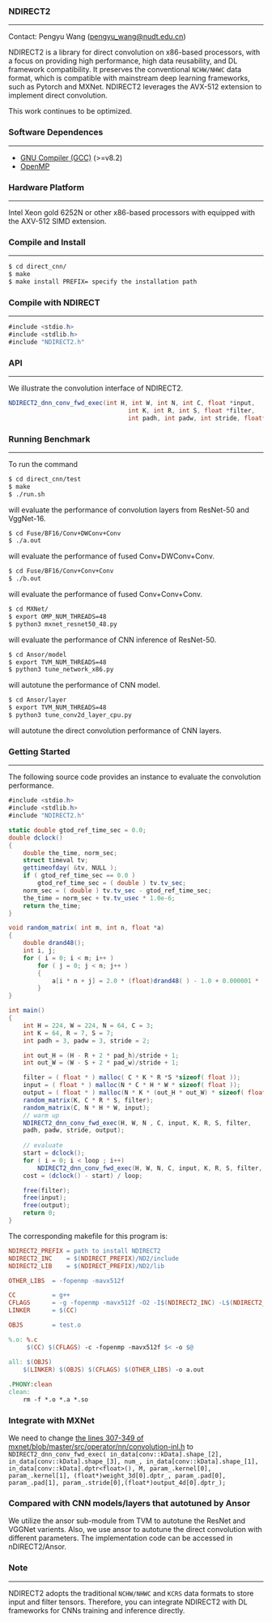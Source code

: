 ### NDIRECT2
----------------------
Contact: Pengyu Wang (pengyu_wang@nudt.edu.cn)

NDIRECT2 is a library for direct convolution on x86-based processors, with a focus on providing high performance, high data reusability, and DL framework compatibility. It preserves the conventional `NCHW/NHWC` data format, which is compatible with mainstream deep learning frameworks, such as Pytorch and MXNet. NDIRECT2 leverages the AVX-512 extension to implement direct convolution.

This work continues to be optimized.
### Software Dependences
------------------------
* [GNU Compiler (GCC)](https://gcc.gnu.org/) (>=v8.2)
* [OpenMP](https://www.openmp.org/) 

### Hardware Platform
-------------------------
Intel Xeon gold 6252N or other x86-based processors with equipped with the AXV-512 SIMD extension.

### Compile and Install
----------------------
```bash
$ cd direct_cnn/
$ make
$ make install PREFIX= specify the installation path
```
### Compile with NDIRECT
----------------------
```cs
#include <stdio.h>
#include <stdlib.h>
#include "NDIRECT2.h"
```
### API
----------------------
We illustrate the convolution interface of NDIRECT2.
```cs
NDIRECT2_dnn_conv_fwd_exec(int H, int W, int N, int C, float *input,
                                 int K, int R, int S, float *filter,
                                 int padh, int padw, int stride, float* output);
```
### Running Benchmark
----------------------
To run the command
```bash
$ cd direct_cnn/test
$ make
$ ./run.sh
```
will evaluate the performance of convolution layers from ResNet-50 and VggNet-16.
```bash
$ cd Fuse/BF16/Conv+DWConv+Conv
$ ./a.out
```
will evaluate the performance of fused Conv+DWConv+Conv.
```bash
$ cd Fuse/BF16/Conv+Conv+Conv
$ ./b.out
```
will evaluate the performance of fused Conv+Conv+Conv.
```bash
$ cd MXNet/
$ export OMP_NUM_THREADS=48
$ python3 mxnet_resnet50_48.py
```
will evaluate the performance of CNN inference of ResNet-50.
```bash
$ cd Ansor/model
$ export TVM_NUM_THREADS=48
$ python3 tune_network_x86.py
```
will autotune the performance of CNN model.
```bash
$ cd Ansor/layer
$ export TVM_NUM_THREADS=48
$ python3 tune_conv2d_layer_cpu.py
```
will autotune the direct convolution performance of CNN layers.

### Getting Started
----------------------
The following source code provides an instance  to evaluate the convolution performance.
```cs
#include <stdio.h>
#include <stdlib.h>
#include "NDIRECT2.h"

static double gtod_ref_time_sec = 0.0;
double dclock()
{
	double the_time, norm_sec;
	struct timeval tv;
	gettimeofday( &tv, NULL );
	if ( gtod_ref_time_sec == 0.0 )
		gtod_ref_time_sec = ( double ) tv.tv_sec;
	norm_sec = ( double ) tv.tv_sec - gtod_ref_time_sec;
	the_time = norm_sec + tv.tv_usec * 1.0e-6;
	return the_time;
}

void random_matrix( int m, int n, float *a)
{
	double drand48();
	int i, j;
	for ( i = 0; i < m; i++ )
		for ( j = 0; j < n; j++ )
		{
			a[i * n + j] = 2.0 * (float)drand48( ) - 1.0 + 0.000001 * (i + j);
		}
}

int main()
{
	int H = 224, W = 224, N = 64, C = 3;
	int K = 64, R = 7, S = 7;
	int padh = 3, padw = 3, stride = 2;

	int out_H = (H - R + 2 * pad_h)/stride + 1; 
    int out_W = (W - S + 2 * pad_w)/stride + 1;

    filter = ( float * ) malloc( C * K * R *S *sizeof( float ));
    input = ( float * ) malloc(N * C * H * W * sizeof( float ));
    output = ( float * ) malloc(N * K * (out_H * out_W) * sizeof( float ));
    random_matrix(K, C * R * S, filter);
    random_matrix(C, N * H * W, input);
	// warm up
    NDIRECT2_dnn_conv_fwd_exec(H, W, N , C, input, K, R, S, filter,
    padh, padw, stride, output);
    
    // evaluate
    start = dclock();
    for ( i = 0; i < loop ; i++)
    	NDIRECT2_dnn_conv_fwd_exec(H, W, N, C, input, K, R, S, filter, padh, padw, stride, output);
    cost = (dclock() - start) / loop;

    free(filter);
    free(input);
    free(output);
	return 0;
}
```
The corresponding makefile for this program is:
```makefile
NDIRECT2_PREFIX = path to install NDIRECT2
NDIRECT2_INC    = $(NDIRECT_PREFIX)/ND2/include
NDIRECT2_LIB    = $(NDIRECT_PREFIX)/ND2/lib

OTHER_LIBS  = -fopenmp -mavx512f

CC          = g++
CFLAGS      = -g -fopenmp -mavx512f -O2 -I$(NDIRECT2_INC) -L$(NDIRECT2_LIB) -lnd2
LINKER      = $(CC)

OBJS        = test.o

%.o: %.c
	 $(CC) $(CFLAGS) -c -fopenmp -mavx512f $< -o $@

all: $(OBJS)
	$(LINKER) $(OBJS) $(CFLAGS) $(OTHER_LIBS) -o a.out
	
.PHONY:clean
clean:
	rm -f *.o *.a *.so
```
### Integrate with MXNet
We need to change [the lines 307-349 of mxnet/blob/master/src/operator/nn/convolution-inl.h](https://github.com/apache/mxnet/blob/master/src/operator/nn/convolution-inl.h#L307-L349) to `NDIRECT2_dnn_conv_fwd_exec(
	in_data[conv::kData].shape_[2], in_data[conv::kData].shape_[3],
        num_, in_data[conv::kData].shape_[1], in_data[conv::kData].dptr<float>(),
        M, param_.kernel[0], param_.kernel[1], (float*)weight_3d[0].dptr_,
        param_.pad[0], param_.pad[1], param_.stride[0],(float*)output_4d[0].dptr_);`

### Compared with CNN models/layers that autotuned by Ansor
We utilize the ansor sub-module from TVM to autotune the ResNet and VGGNet varients. Also, we use ansor to autotune the direct convolution with different parameters. The implementation code can be accessed in nDIRECT2/Ansor.

### Note
----------------------
NDIRECT2 adopts the traditional `NCHW/NHWC` and `KCRS` data formats to store input and filter tensors. Therefore, you can integrate NDIRECT2 with DL frameworks for CNNs training and inference directly.
